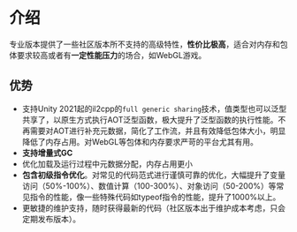 # 介绍

专业版本提供了一些社区版本所不支持的高级特性，**性价比极高**，适合对内存和包体要求较高或者有**一定性能压力**的场合，如WebGL游戏。


## 优势

- 支持Unity 2021起的il2cpp的`full generic sharing`技术，值类型也可以泛型共享了，以原生方式执行AOT泛型函数，极大提升了泛型函数的执行性能。不再需要对AOT进行补充元数据，简化了工作流，并且有效降低包体大小，明显降低了内存占用。对WebGL等包体和内存要求严苛的平台尤其有用。
- **支持增量式GC**
- 优化加载及运行过程中元数据分配，内存占用更小
- **包含初级指令优化**。对常见的代码范式进行谨慎可靠的优化，大幅提升了变量访问（50%-100%）、数值计算（100-300%）、对象访问（50-200%）等常见指令的性能，像一些特殊代码如typeof指令的性能，提升了1000%以上。
- 更敏捷的维护支持，随时获得最新的代码（社区版本出于维护成本考虑，只会定期发布版本）。


